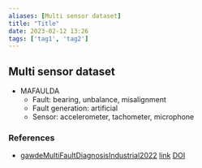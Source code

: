 ```yaml
---
aliases: [Multi sensor dataset]
title: "Title"
date: 2023-02-12 13:26
tags: ['tag1', 'tag2']
---
```


## Multi sensor dataset

- MAFAULDA
  - Fault: bearing, unbalance, misalignment
  - Fault generation: artificial
  - Sensor: accelerometer, tachometer, microphone

### References

- [gawdeMultiFaultDiagnosisIndustrial2022](zotero://select/library/items/XR42JCVP) [link](http://arxiv.org/abs/2206.14153) [DOI](https://doi.org/10.48550/arXiv.2206.14153)
